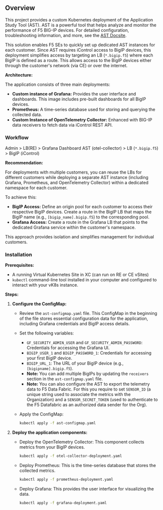 ## Overview


This project provides a custom Kubernetes deployment of the Application Study Tool (AST). AST is a powerful tool that helps analyze and monitor the performance of F5 BIG-IP devices.  For detailed configuration, troubleshooting information, and more, see the [AST Docsite](https://f5devcentral.github.io/application-study-tool/).

This solution enables F5 SEs to quickly set up dedicated AST instances for each customer. Since AST requires iControl access to BigIP devices, this deployment simplifies access by targeting an LB (`*.bigip.f5`) where each BigIP is defined as a route. This allows access to the BigIP devices either through the customer's network (via CE) or over the internet.


**Architecture:**

The application consists of three main deployments:

* **Custom instance of Grafana:**  Provides the user interface and dashboards. This image includes pre-built dashboards for all BigIP devices.
* **Prometheus:** A time-series database used for storing and querying the collected data.
* **Custom Instance of OpenTelemetry Collector:**  Enhanced with BIG-IP data receivers to fetch data via iControl REST API.


### Workflow

Admin > LB(RE) > Grafana Dashboard
AST (otel-collector) > LB (`*.bigip.f5`) > BigIP (iControl)


**Recommendation:**

For deployments with multiple customers, you can reuse the LBs for different customers while deploying a separate AST instance (including Grafana, Prometheus, and OpenTelemetry Collector) within a dedicated namespace for each customer. 

To achieve this:

* **BigIP Access:**  Define an origin pool for each customer to access their respective BigIP devices. Create a route in the BigIP LB that maps the BigIP name (e.g., `[bigip_name].bigip.f5`) to the corresponding pool.
* **Grafana Access:**  Create a route in the Grafana LB that points to the dedicated Grafana service within the customer's namespace.

This approach provides isolation and simplifies management for individual customers.


### Installation

**Prerequisites:**

* A running Virtual Kubernetes Site in XC (can run on RE or CE vSites)
* `kubectl` command-line tool installed in your computer and configured to interact with your vK8s instance.

**Steps:**

1. **Configure the ConfigMap:**

   * Review the `ast-configmap.yaml` file. This ConfigMap in the beginning of the file stores essential configuration data for the application, including Grafana credentials and BigIP access details.
   * Set the following variables:
      *  `GF_SECURITY_ADMIN_USER` and `GF_SECURITY_ADMIN_PASSWORD`: Credentials for accessing the Grafana UI.
      *  `BIGIP_USER_1` and `BIGIP_PASSWORD_1`:  Credentials for accessing your first BigIP device.
      *  `BIGIP_URL_1`: The URL of your BigIP device (e.g., `[bigipname].bigip.f5`). 
      *  **Note:** You can add multiple BigIPs by updating the `receivers` section in the `ast-configmap.yaml` file. 
      *  **Note:** You can also configure the AST to export the telemetry data to F5 Data Fabric. For this you require to set `SENSOR_ID` (a unique string used to associate the metrics with the Organization) and a `SENSOR_SECRET_TOKEN` (used to authenticate to the F5 Datafabric as an authorized data sender for the Org).

   * Apply the ConfigMap:

     ```bash
     kubectl apply -f ast-configmap.yaml 
     ```

2. **Deploy the application components:**

   * Deploy the OpenTelemetry Collector: This component collects metrics from your BigIP devices.

     ```bash
     kubectl apply -f otel-collector-deployment.yaml 
     ```

   * Deploy Prometheus: This is the time-series database that stores the collected metrics.

     ```bash
     kubectl apply -f prometheus-deployment.yaml 
     ```

   * Deploy Grafana: This provides the user interface for visualizing the data.

     ```bash
     kubectl apply -f grafana-deployment.yaml
     ```



